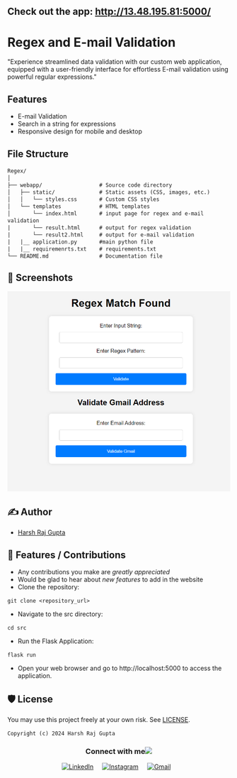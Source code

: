 ## Check out the app: http://13.48.195.81:5000/

#  Regex and E-mail Validation
"Experience streamlined data validation with our custom web application, equipped with a user-friendly interface for effortless E-mail validation using powerful regular expressions."

## Features
- E-mail Validation
- Search in a string for expressions
- Responsive design for mobile and desktop


## File Structure
```
Regex/
│
├── webapp/                  # Source code directory
│   ├── static/              # Static assets (CSS, images, etc.)
│   │   └── styles.css       # Custom CSS styles
│   └── templates            # HTML templates
│       └── index.html       # input page for regex and e-mail validation
|       └── result.html      # output for regex validation
|       └── result2.html     # output for e-mail validation
|   |__ application.py       #main python file 
|   |__ requiremenrts.txt    # requirements.txt   
└── README.md                # Documentation file

```
## 👀 Screenshots

![image](https://raw.githubusercontent.com/Harsh1629/Assets/main/main.png)

## ✍ Author

- [Harsh Raj Gupta](https://github.com/Harsh1629)
  
## 📌 Features / Contributions
 - Any contributions you make are *greatly appreciated*
 - Would be glad to hear about *new features* to add in the website
- Clone the repository:
```
git clone <repository_url>
```
- Navigate to the src directory:
```
cd src
```
- Run the Flask Application:
```
flask run
```
- Open your web browser and go to http://localhost:5000 to access the application.

## 🛡 License

You may use this project freely at your own risk. See [LICENSE](https://choosealicense.com/licenses/mit/).

    Copyright (c) 2024 Harsh Raj Gupta



<div align="center">
<h3> Connect with me<a href="https://gifyu.com/image/Zy2f"><img src="https://github.com/milaan9/milaan9/blob/main/Handshake.gif" width="50px"></a>
</h3> 
<p align="center">
    <a href="https://www.linkedin.com/in/harsh-raj-gupta-388234250/" target="_blank"><img alt="LinkedIn" width="25px" src="https://cdn-icons-png.flaticon.com/512/3536/3536505.png"></a> &nbsp&nbsp&nbsp
    <a href="https://www.instagram.com/raj_harsh_1609/" target="_blank"><img alt="Instagram" width="25px" src="https://cdn-icons-png.flaticon.com/512/1384/1384063.png"></a> &nbsp&nbsp&nbsp
     <a href="mailto:harshgupta1629@gmail.com" target="_blank"><img alt="Gmail" width="40px" height="30px" src="https://github.com/TheDudeThatCode/TheDudeThatCode/blob/master/Assets/Gmail.svg"></a>&nbsp&nbsp&nbsp
   </p>

